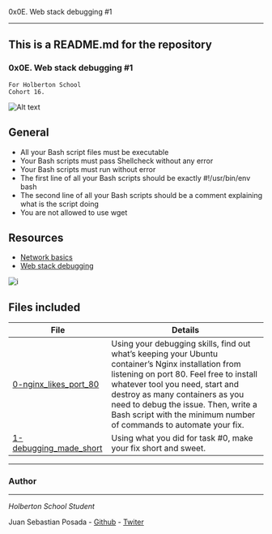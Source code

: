 0x0E. Web stack debugging #1
***

## This is a README.md for the repository
### 0x0E. Web stack debugging #1
```
For Holberton School
Cohort 16.
```

![Alt text](https://s3.amazonaws.com/intranet-projects-files/holbertonschool-sysadmin_devops/271/B4eeypV.jpg)

## General
* All your Bash script files must be executable
* Your Bash scripts must pass Shellcheck without any error
* Your Bash scripts must run without error
* The first line of all your Bash scripts should be exactly #!/usr/bin/env bash
* The second line of all your Bash scripts should be a comment explaining what is the script doing
* You are not allowed to use wget

## Resources
* [Network basics](https://intranet.hbtn.io/concepts/33)
* [Web stack debugging](https://intranet.hbtn.io/concepts/68)

![i](https://imgur.com/6vpDtVs)

## Files included

| File                 | Details                                    |
|--------------------- | ------------------------------------------ |
| [0-nginx_likes_port_80]() |	Using your debugging skills, find out what’s keeping your Ubuntu container’s Nginx installation from listening on port 80. Feel free to install whatever tool you need, start and destroy as many containers as you need to debug the issue. Then, write a Bash script with the minimum number of commands to automate your fix.       |
| [1-debugging_made_short]() | Using what you did for task #0, make your fix short and sweet.	       |

***

### Author
***
*Holberton School Student*

Juan Sebastian Posada  - [Github](https://github.com/Juansepo13) - [Twiter](https://twitter.com/@JuanSeb35904130)